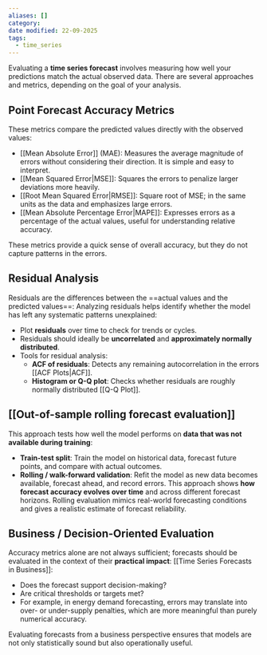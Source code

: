 ```yaml
---
aliases: []
category:
date modified: 22-09-2025
tags:
  - time_series
---
```

Evaluating a **time series forecast** involves measuring how well your predictions match the actual observed data. There are several approaches and metrics, depending on the goal of your analysis.

## Point Forecast Accuracy Metrics

These metrics compare the predicted values directly with the observed values:

- [[Mean Absolute Error]] (MAE): Measures the average magnitude of errors without considering their direction. It is simple and easy to interpret.  
- [[Mean Squared Error|MSE]]: Squares the errors to penalize larger deviations more heavily.  
- [[Root Mean Squared Error|RMSE]]: Square root of MSE; in the same units as the data and emphasizes large errors.  
- [[Mean Absolute Percentage Error|MAPE]]: Expresses errors as a percentage of the actual values, useful for understanding relative accuracy.  

These metrics provide a quick sense of overall accuracy, but they do not capture patterns in the errors.
## Residual Analysis

Residuals are the differences between the ==actual values and the predicted values==: Analyzing residuals helps identify whether the model has left any systematic patterns unexplained:

- Plot **residuals** over time to check for trends or cycles.  
- Residuals should ideally be **uncorrelated** and **approximately normally distributed**.  
- Tools for residual analysis:  
  - **ACF of residuals**: Detects any remaining autocorrelation in the errors [[ACF Plots|ACF]].  
  - **Histogram or Q-Q plot**: Checks whether residuals are roughly normally distributed [[Q-Q Plot]].  
## [[Out-of-sample rolling forecast evaluation]]

This approach tests how well the model performs on **data that was not available during training**:

- **Train-test split**: Train the model on historical data, forecast future points, and compare with actual outcomes.  
- **Rolling / walk-forward validation**: Refit the model as new data becomes available, forecast ahead, and record errors.  This approach shows **how forecast accuracy evolves over time** and across different forecast horizons. Rolling evaluation mimics real-world forecasting conditions and gives a realistic estimate of forecast reliability.

## Business / Decision-Oriented Evaluation

Accuracy metrics alone are not always sufficient; forecasts should be evaluated in the context of their **practical impact**: [[Time Series Forecasts in Business]]:

- Does the forecast support decision-making?  
- Are critical thresholds or targets met?  
- For example, in energy demand forecasting, errors may translate into over- or under-supply penalties, which are more meaningful than purely numerical accuracy.  

Evaluating forecasts from a business perspective ensures that models are not only statistically sound but also operationally useful.
